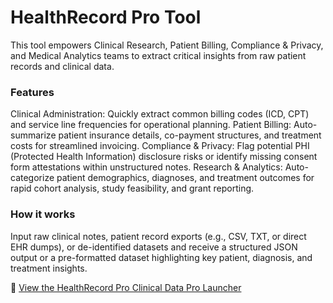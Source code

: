 # HealthRecord Pro Tool

This tool empowers Clinical Research, Patient Billing, Compliance & Privacy, and Medical Analytics teams to extract critical insights from raw patient records and clinical data.

### Features

Clinical Administration: Quickly extract common billing codes (ICD, CPT) and service line frequencies for operational planning.
Patient Billing: Auto-summarize patient insurance details, co-payment structures, and treatment costs for streamlined invoicing.
Compliance & Privacy: Flag potential PHI (Protected Health Information) disclosure risks or identify missing consent form attestations within unstructured notes.
Research & Analytics: Auto-categorize patient demographics, diagnoses, and treatment outcomes for rapid cohort analysis, study feasibility, and grant reporting.

### How it works

Input raw clinical notes, patient record exports (e.g., CSV, TXT, or direct EHR dumps), or de-identified datasets and receive a structured JSON output or a pre-formatted dataset highlighting key patient, diagnosis, and treatment insights.


🔗 [View the HealthRecord Pro Clinical Data Pro Launcher](HealthRecord-Pro-Launcher.md)
